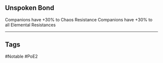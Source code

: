 ## Unspoken Bond
Companions have +30% to Chaos Resistance
Companions have +30% to all Elemental Resistances

---
## Tags
#Notable
#PoE2
